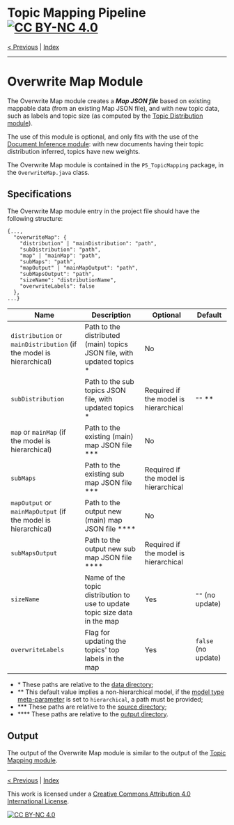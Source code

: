 # Topic Mapping Pipeline [![CC BY-NC 4.0][cc-by-nc-shield]][cc-by-nc]

[< Previous](TopicMappingModule.md) | [Index](index.md) <!-- | [Next >]() -->

---

# Overwrite Map Module

The Overwrite Map module creates a ***Map JSON file*** based on existing mappable data (from an existing Map JSON file), 
and with new topic data, such as labels and topic size (as computed by the [Topic Distribution module](TopicDistributionModule.md)).

The use of this module is optional, and only fits with the use of the [Document Inference module](InferenceModule.md):
with new documents having their topic distribution inferred, topics have new weights.

The Overwrite Map module is contained in the `P5_TopicMapping` package, in the `OverwriteMap.java` class.

## Specifications

The Overwrite Map module entry in the project file should have the following structure:
```json5
{...,
  "overwriteMap": {
    "distribution" | "mainDistribution": "path",
    "subDistribution": "path",
    "map" | "mainMap": "path",
    "subMaps": "path",
    "mapOutput" | "mainMapOutput": "path",
    "subMapsOutput": "path",
    "sizeName": "distributionName",
    "overwriteLabels": false
  },
...}
```

| Name | Description | Optional | Default |
| --- | --- | --- | --- |
| `distribution` or `mainDistribution` (if the model is hierarchical) | Path to the distributed (main) topics JSON file, with updated topics * | No | |
| `subDistribution` | Path to the sub topics JSON file, with updated topics * | Required if the model is hierarchical | `""` ** |
| `map` or `mainMap` (if the model is hierarchical) | Path to the existing (main) map JSON file *** | No | |
| `subMaps` | Path to the existing sub map JSON file *** | Required if the model is hierarchical | |
| `mapOutput` or `mainMapOutput` (if the model is hierarchical) | Path to the output new (main) map JSON file **** | No | |
| `subMapsOutput` | Path to the output new sub map JSON file **** | Required if the model is hierarchical | |
| `sizeName` | Name of the topic distribution to use to update topic size data in the map | Yes | `""` (no update) |
| `overwriteLabels` | Flag for updating the topics' top labels in the map | Yes | `false` (no update) |
- \* These paths are relative to the [data directory](MetaParameters.md);
- \** This default value implies a non-hierarchical model, if the [model type meta-parameter](MetaParameters.md) is set to `hierarchical`, a path must be provided;
- \*** These paths are relative to the [source directory](MetaParameters.md);
- \**** These paths are relative to the [output directory](MetaParameters.md).

## Output

The output of the Overwrite Map module is similar to the output of the [Topic Mapping module](TopicMappingModule.md).

---

[< Previous](TopicMappingModule.md) | [Index](index.md) <!-- | [Next >]() -->

This work is licensed under a [Creative Commons Attribution 4.0 International License][cc-by-nc].

[![CC BY-NC 4.0][cc-by-nc-image]][cc-by-nc]

[cc-by-nc]: http://creativecommons.org/licenses/by-nc/4.0/
[cc-by-nc-image]: https://i.creativecommons.org/l/by-nc/4.0/88x31.png
[cc-by-nc-shield]: https://img.shields.io/badge/License-CC%20BY--NC%204.0-lightgrey.svg
